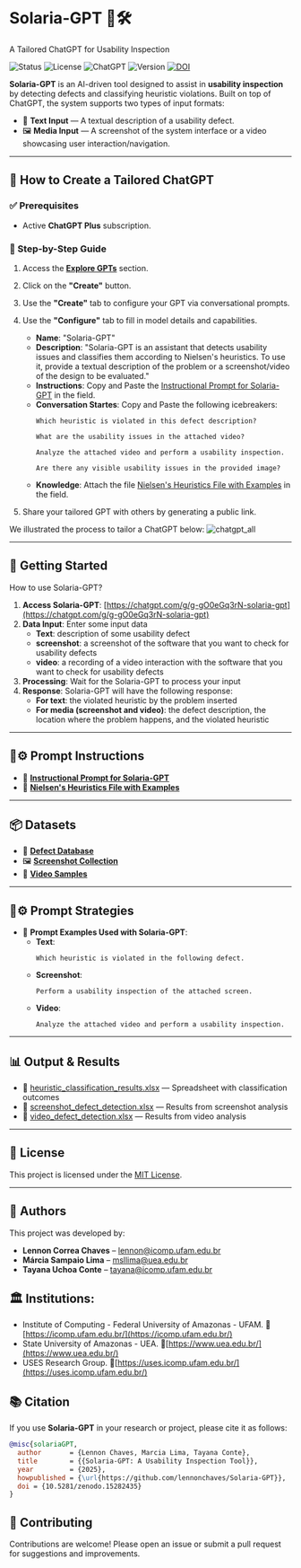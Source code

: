 
# Solaria-GPT 🧠🛠️
A Tailored ChatGPT for Usability Inspection

![Status](https://img.shields.io/badge/status-active-brightgreen)
![License](https://img.shields.io/badge/license-MIT-blue)
![ChatGPT](https://img.shields.io/badge/based_on-ChatGPT-ff69b4)
![Version](https://img.shields.io/badge/version-1.0.0-yellow)
[![DOI](https://zenodo.org/badge/922763471.svg)](https://doi.org/10.5281/zenodo.15282435)

**Solaria-GPT** is an AI-driven tool designed to assist in **usability inspection** by detecting defects and classifying heuristic violations. Built on top of ChatGPT, the system supports two types of input formats:

- 📝 **Text Input** — A textual description of a usability defect.
- 🖼️ **Media Input** — A screenshot of the system interface or a video showcasing user interaction/navigation.

---

## 🔧 How to Create a Tailored ChatGPT

### ✅ Prerequisites

- Active **ChatGPT Plus** subscription.

### 🧭 Step-by-Step Guide

1. Access the **[Explore GPTs](https://chat.openai.com/gpts)** section.
2. Click on the **"Create"** button.
3. Use the **"Create"** tab to configure your GPT via conversational prompts.
4. Use the **"Configure"** tab to fill in model details and capabilities.
   - **Name**: "Solaria-GPT"
   - **Description**: "Solaria-GPT is an assistant that detects usability issues and classifies them according to Nielsen's heuristics. To use it, provide a textual description of the problem or a screenshot/video of the design to be evaluated."
   - **Instructions**: Copy and Paste the [Instructional Prompt for Solaria-GPT](https://github.com/lennonchaves/Solaria-GPT/tree/main/prompt) in the field.
   - **Conversation Startes**: Copy and Paste the following icebreakers:
     ```
     Which heuristic is violated in this defect description?
     ```
     ```
     What are the usability issues in the attached video?
     ```
     ```
     Analyze the attached video and perform a usability inspection.
     ```
     ```
     Are there any visible usability issues in the provided image?
     ```
   - **Knowledge**: Attach the file [Nielsen's Heuristics File with Examples](https://github.com/lennonchaves/Solaria-GPT/tree/main/description) in the field.
  
6. Share your tailored GPT with others by generating a public link.

We illustrated the process to tailor a ChatGPT below:
![chatgpt_all](https://github.com/user-attachments/assets/70dcc7a3-ebf4-43d6-b42d-b8e09b3db335)

---

## 🚀 Getting Started

How to use Solaria-GPT?

1. **Access Solaria-GPT**: [https://chatgpt.com/g/g-gO0eGq3rN-solaria-gpt](https://chatgpt.com/g/g-gO0eGq3rN-solaria-gpt)
2. **Data Input**: Enter some input data
   - **Text**: description of some usability defect
   - **screenshot**: a screenshot of the software that you want to check for usability defects
   - **video**: a recording of a video interaction with the software that you want to check for usability defects
 3. **Processing**: Wait for the Solaria-GPT to process your input
 4. **Response**: Solaria-GPT will have the following response:
    - **For text**: the violated heuristic by the problem inserted
    - **For media (screenshot and video)**: the defect description, the location where the problem happens, and the violated heuristic  
---

## 🧠⚙️ Prompt Instructions
- 📜 **[Instructional Prompt for Solaria-GPT](https://github.com/lennonchaves/Solaria-GPT/tree/main/prompt)**
- 📘 **[Nielsen's Heuristics File with Examples](https://github.com/lennonchaves/Solaria-GPT/tree/main/description)**

---

## 📦 Datasets

- 📁 **[Defect Database](https://github.com/lennonchaves/Solaria-GPT/tree/main/dataset)**
- 🖼️ **[Screenshot Collection](https://drive.google.com/file/d/18prJVevaRMQg9G-25ugWOvoMoTxM3dkh/view?usp=sharing)**
- 🎥 **[Video Samples](https://drive.google.com/file/d/1dt35cZ5rBh7wQCyBDuLAqMrLjWEXnhl6/view?usp=sharing)**

---

## 🤖⚙️ Prompt Strategies
- 📑 **Prompt Examples Used with Solaria-GPT**:
  - **Text**:  
    ```
    Which heuristic is violated in the following defect.
    ```
  - **Screenshot**:  
    ```
    Perform a usability inspection of the attached screen.
    ```
  - **Video**:  
    ```
    Analyze the attached video and perform a usability inspection.
    ```

---

## 📊 Output & Results

- 📂 [heuristic_classification_results.xlsx](https://github.com/lennonchaves/Solaria-GPT/blob/main/results/heuristic_classification_results.xlsx) — Spreadsheet with classification outcomes
- 📂 [screenshot_defect_detection.xlsx](https://github.com/lennonchaves/Solaria-GPT/blob/main/results/screenshot_defect_detection.xlsx) — Results from screenshot analysis
- 📂 [video_defect_detection.xlsx](https://github.com/lennonchaves/Solaria-GPT/blob/main/results/video_defect_detection.xlsx) — Results from video analysis

---

## 📄 License

This project is licensed under the [MIT License](LICENSE).

---


## 👥 Authors

This project was developed by:

- **Lennon Correa Chaves** – [lennon@icomp.ufam.edu.br](mailto:lennon@icomp.ufam.edu.br)
- **Márcia Sampaio Lima** – [msllima@uea.edu.br](mailto:msllima@uea.edu.br)
- **Tayana Uchoa Conte** – [tayana@icomp.ufam.edu.br](mailto:tayana@icomp.ufam.edu.br)

## 🏛️ Institutions:

- Institute of Computing - Federal University of Amazonas - UFAM. 🔗 [https://icomp.ufam.edu.br/](https://icomp.ufam.edu.br/)
- State University of Amazonas - UEA. 🔗[https://www.uea.edu.br/](https://www.uea.edu.br/)
- USES Research Group. 🔗[https://uses.icomp.ufam.edu.br/](https://uses.icomp.ufam.edu.br/)

## 📚 Citation

If you use **Solaria-GPT** in your research or project, please cite it as follows:

```bibtex
@misc{solariaGPT,
  author       = {Lennon Chaves, Marcia Lima, Tayana Conte},
  title        = {{Solaria-GPT: A Usability Inspection Tool}},
  year         = {2025},
  howpublished = {\url{https://github.com/lennonchaves/Solaria-GPT}},
  doi = {10.5281/zenodo.15282435}
}
```

## 🤝 Contributing

Contributions are welcome! Please open an issue or submit a pull request for suggestions and improvements.


